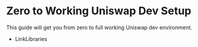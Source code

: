 # Zero to Working Uniswap Dev Setup

This guide will get you from zero to full working Uniswap dev environment.

- LinkLibraries
